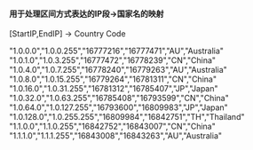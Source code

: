 #### 用于处理区间方式表达的IP段->国家名的映射     
[StartIP,EndIP] -> Country Code

"1.0.0.0","1.0.0.255","16777216","16777471","AU","Australia"    
"1.0.1.0","1.0.3.255","16777472","16778239","CN","China"    
"1.0.4.0","1.0.7.255","16778240","16779263","AU","Australia"    
"1.0.8.0","1.0.15.255","16779264","16781311","CN","China"    
"1.0.16.0","1.0.31.255","16781312","16785407","JP","Japan"    
"1.0.32.0","1.0.63.255","16785408","16793599","CN","China"    
"1.0.64.0","1.0.127.255","16793600","16809983","JP","Japan"    
"1.0.128.0","1.0.255.255","16809984","16842751","TH","Thailand"    
"1.1.0.0","1.1.0.255","16842752","16843007","CN","China"    
"1.1.1.0","1.1.1.255","16843008","16843263","AU","Australia"    
